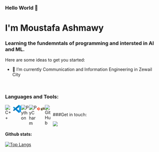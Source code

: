 ### Hello World 👋
<h1> I'm Moustafa Ashmawy </h1>
<h3>Learning the fundemntals of programming and intersted in AI and ML.
</h3>

Here are some ideas to get you started:

- 🔭 I’m currently Communication and Information Engineering in Zewail City
</div>


<br />

### Languages and Tools:

<img align="left" alt="C++" width="26px" src="https://upload.wikimedia.org/wikipedia/commons/thumb/1/18/ISO_C%2B%2B_Logo.svg/1822px-ISO_C%2B%2B_Logo.svg.png" />
<img align="left" alt="Visual Studio Code" width="26px" src="https://raw.githubusercontent.com/github/explore/80688e429a7d4ef2fca1e82350fe8e3517d3494d/topics/visual-studio-code/visual-studio-code.png" />
<img align="left" alt="Python" width="26px" src="https://upload.wikimedia.org/wikipedia/commons/thumb/c/c3/Python-logo-notext.svg/1200px-Python-logo-notext.svg.png" />
<img align="left" alt="PyCharm" width="26px" src="https://upload.wikimedia.org/wikipedia/commons/thumb/1/1d/PyCharm_Icon.svg/2048px-PyCharm_Icon.svg.png" />
<img align="left" alt="Git" width="26px" src="https://raw.githubusercontent.com/github/explore/80688e429a7d4ef2fca1e82350fe8e3517d3494d/topics/git/git.png" />
<img align="left" alt="GitHub" width="26px" src="https://i.ibb.co/P4M4chF/github-icon-38976.png" />


<h1>  </h1>

###Get in touch: 

 <a href="https://www.linkedin.com/in/mouashmawy" width="26px"> <img src="https://img.shields.io/badge/LinkedIn-0077B5?style=for-the-badge&logo=linkedin&logoColor=white"></a>



<b>Github stats:</b> <br><br>
[![Top Langs](https://github-readme-stats.vercel.app/api/top-langs/?username=mouashmawy&layout=compact)](https://github.com/mouashmawy/github-readme-stats)
